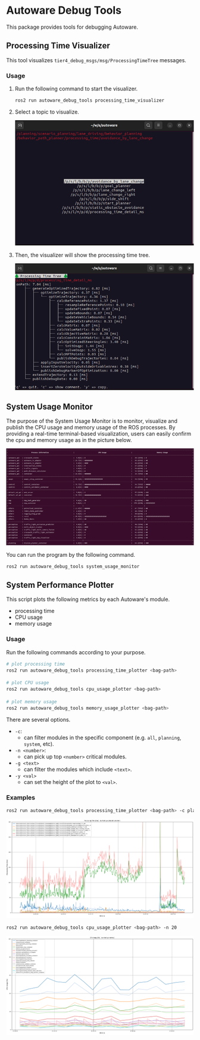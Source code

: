 # Autoware Debug Tools

This package provides tools for debugging Autoware.

## Processing Time Visualizer

This tool visualizes `tier4_debug_msgs/msg/ProcessingTimeTree` messages.

### Usage

1. Run the following command to start the visualizer.

   ```bash
   ros2 run autoware_debug_tools processing_time_visualizer
   ```

2. Select a topic to visualize.

   ![select_topic](images/select-topic.png)

3. Then, the visualizer will show the processing time tree.

   ![visualize-tree](images/visualize-tree.png)

## System Usage Monitor

The purpose of the System Usage Monitor is to monitor, visualize and publish the CPU usage and memory usage of the ROS processes. By providing a real-time terminal-based visualization, users can easily confirm the cpu and memory usage as in the picture below.

![system_usage_monitor](images/system_usage_monitor.png)

You can run the program by the following command.

```bash
ros2 run autoware_debug_tools system_usage_monitor
```

## System Performance Plotter

This script plots the following metrics by each Autoware's module.

- processing time
- CPU usage
- memory usage

### Usage

Run the following commands according to your purpose.

```bash
# plot processing time
ros2 run autoware_debug_tools processing_time_plotter <bag-path>

# plot CPU usage
ros2 run autoware_debug_tools cpu_usage_plotter <bag-path>

# plot memory usage
ros2 run autoware_debug_tools memory_usage_plotter <bag-path>
```

There are several options.

- `-c`:
  - can filter modules in the specific component (e.g. `all`, `planning`, `system`, etc).
- `-n <number>`:
  - can pick up top `<number>` critical modules.
- `-g <text>`
  - can filter the modules which include `<text>`.
- `-y <val>`
  - can set the height of the plot to `<val>`.

### Examples

```bash
ros2 run autoware_debug_tools processing_time_plotter <bag-path> -c planning -g behavior_path -y 300
```

![processing_time_plot_example](images/processing_time_plot_example.png)

```bash
ros2 run autoware_debug_tools cpu_usage_plotter <bag-path> -n 20
```

![cpu_usage_plot_example](images/cpu_usage_plot_example.png)

